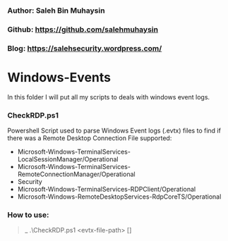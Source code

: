 ### Author: Saleh Bin Muhaysin
### Github: https://github.com/salehmuhaysin
### Blog: https://salehsecurity.wordpress.com/

# Windows-Events

In this folder I will put all my scripts to deals with windows event logs.

### CheckRDP.ps1
 Powershell Script used to parse Windows Event logs (.evtx) files to find if there was a Remote Desktop Connection
 File supported:
 * Microsoft-Windows-TerminalServices-LocalSessionManager/Operational
 * Microsoft-Windows-TerminalServices-RemoteConnectionManager/Operational
 * Security
 * Microsoft-Windows-TerminalServices-RDPClient/Operational
 * Microsoft-Windows-RemoteDesktopServices-RdpCoreTS/Operational

### How to use:
 >_ .\CheckRDP.ps1 \<evtx-file-path\> [<output-csv-file>]
